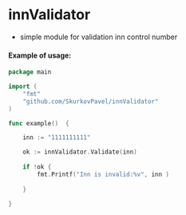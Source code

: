 # innValidator
-  simple module for validation inn control number

#### Example of usage: 
```go
package main

import (
	"fmt"
	"github.com/SkurkovPavel/innValidator"
)

func example()  {

	inn := "1111111111"

	ok := innValidator.Validate(inn)
	
	if !ok {
		fmt.Printf("Inn is invalid:%v", inn )
		
	}
	
}
```
